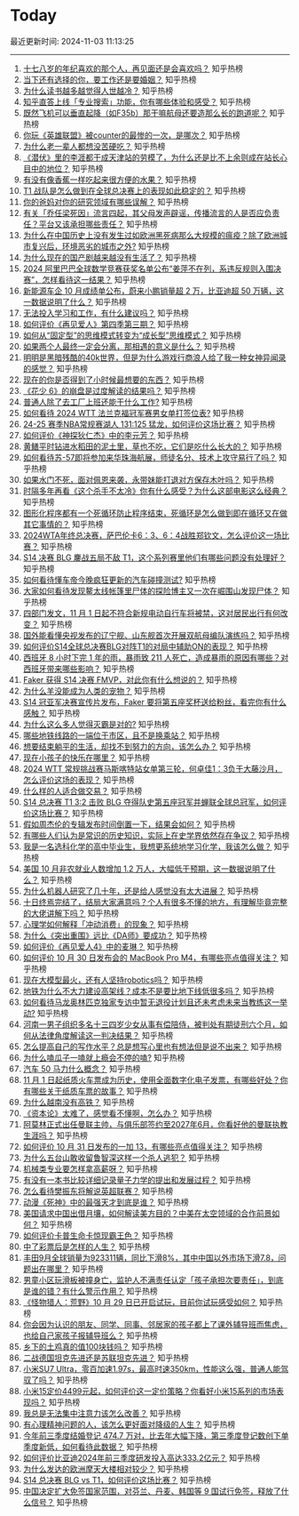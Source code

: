 # Today

最近更新时间: 2024-11-03 11:13:25

--- 
1. [十七八岁的年纪喜欢的那个人，再见面还是会喜欢吗？](https://www.zhihu.com/question/906111762) 知乎热榜
2. [当下还有选择的你，要工作还是要婚姻？](https://www.zhihu.com/question/2799918371) 知乎热榜
3. [为什么读书越多越觉得人世越冷？](https://www.zhihu.com/question/2582869132) 知乎热榜
4. [知乎直答上线「专业搜索」功能，你有哪些体验和感受？](https://www.zhihu.com/question/2667193330) 知乎热榜
5. [既然飞机可以垂直起降（如F35b）那干嘛航母还要造那么长的跑道呢？](https://www.zhihu.com/question/36245353) 知乎热榜
6. [你玩《英雄联盟》被counter的最惨的一次，是哪次？](https://www.zhihu.com/question/2076664163) 知乎热榜
7. [为什么老一辈人都想没苦硬吃？](https://www.zhihu.com/question/663580990) 知乎热榜
8. [《潜伏》里的李涯都干成天津站的劳模了，为什么还是比不上余则成在站长心目中的地位？](https://www.zhihu.com/question/2416589498) 知乎热榜
9. [有没有像香蕉一样吃起来很方便的水果？](https://www.zhihu.com/question/415945540) 知乎热榜
10. [T1 战队是怎么做到在全球总决赛上的表现如此稳定的？](https://www.zhihu.com/question/2283389287) 知乎热榜
11. [你的爸妈对你的研究领域有哪些误解？](https://www.zhihu.com/question/2574530443) 知乎热榜
12. [有关「乔任梁死因」流言四起，其父母发声辟谣，传播流言的人是否应负责任？平台又该承担哪些责任？](https://www.zhihu.com/question/2684373977) 知乎热榜
13. [为什么在中国历史上没有发生过如欧洲黑死病那么大规模的瘟疫？除了欧洲城市复兴后，环境恶劣的城市之外?](https://www.zhihu.com/question/31206965) 知乎热榜
14. [为什么现在的国产剧越来越没有生活了？](https://www.zhihu.com/question/569734390) 知乎热榜
15. [2024 阿里巴巴全球数学竞赛获奖名单公布“姜萍不在列，系违反规则入围决赛”，怎样看待这一结果？](https://www.zhihu.com/question/2978342919) 知乎热榜
16. [新能源车企 10 月成绩单公布，蔚来小鹏销量超 2 万，比亚迪超 50 万辆，这一数据说明了什么？](https://www.zhihu.com/question/2819882202) 知乎热榜
17. [无法投入学习和工作，有什么建议吗？](https://www.zhihu.com/question/2837178204) 知乎热榜
18. [如何评价《再见爱人》第四季第三期？](https://www.zhihu.com/question/2685730137) 知乎热榜
19. [如何从“固定型”的思维模式转变为“成长型”思维模式？](https://www.zhihu.com/question/21099982) 知乎热榜
20. [如果两个人最终一定会分离，那相遇的意义是什么？](https://www.zhihu.com/question/737148613) 知乎热榜
21. [明明是黑暗残酷的40k世界，但是为什么游戏行商浪人给了我一种女神异闻录的感觉？](https://www.zhihu.com/question/653985538) 知乎热榜
22. [现在的你是否得到了小时候最想要的东西？](https://www.zhihu.com/question/722816751) 知乎热榜
23. [《花少 6》的崩盘是过度解读的结果吗？](https://www.zhihu.com/question/2509545795) 知乎热榜
24. [普通人除了去工厂上班还能干什么工作?](https://www.zhihu.com/question/664082081) 知乎热榜
25. [如何看待 2024 WTT 法兰克福冠军赛男女单打签位表?](https://www.zhihu.com/question/2833328876) 知乎热榜
26. [24-25 赛季NBA常规赛湖人 131:125 猛龙，如何评价这场比赛？](https://www.zhihu.com/question/2869419572) 知乎热榜
27. [如何评价《神探狄仁杰》中的李元芳？](https://www.zhihu.com/question/58535668) 知乎热榜
28. [黄鳝平时钻进水稻田的泥土里，草也不吃，它们是吃什么长大的？](https://www.zhihu.com/question/477751835) 知乎热榜
29. [如何看待苏-57即将参加来华珠海航展，师徒名分、技术上攻守易行了吗？](https://www.zhihu.com/question/2673214150) 知乎热榜
30. [如果水门不死，面对佩恩来袭，永带妹能打退对方保存木叶吗？](https://www.zhihu.com/question/1872327297) 知乎热榜
31. [时隔多年再看《这个杀手不太冷》你有什么感受？为什么这部电影这么经典？](https://www.zhihu.com/question/2682646953) 知乎热榜
32. [图形化程序都有一个死循环防止程序结束，死循环是怎么做到即在循环又在做其它事情的？](https://www.zhihu.com/question/667119391) 知乎热榜
33. [2024WTA年终总决赛，萨巴伦卡6：3、6：4战胜郑钦文，怎么评价这一场比赛？](https://www.zhihu.com/question/2942540637) 知乎热榜
34. [S14 决赛 BLG 鏖战五局不敌 T1，这个系列赛里他们有哪些问题没有处理好？](https://www.zhihu.com/question/2928512134) 知乎热榜
35. [如何看待懂车帝今晚疯狂更新的汽车碰撞测试?](https://www.zhihu.com/question/2838243129) 知乎热榜
36. [大家如何看待发现鳌太线帐篷里尸体的探险博主又一次在崛围山发现尸体？](https://www.zhihu.com/question/2614494388) 知乎热榜
37. [四部门发文，11 月 1 日起不符合新规电动自行车将被禁，这对居民出行有何改变？](https://www.zhihu.com/question/807421840) 知乎热榜
38. [国外能看懂央视发布的辽宁舰、山东舰首次开展双航母编队演练吗？](https://www.zhihu.com/question/2708678630) 知乎热榜
39. [如何评价S14全球总决赛BLG对阵T1的对局中辅助ON的表现？](https://www.zhihu.com/question/2946748180) 知乎热榜
40. [西班牙 8 小时下完 1 年的雨，暴雨致 211 人死亡，造成暴雨的原因有哪些？对西班牙带来哪些影响？](https://www.zhihu.com/question/2929032695) 知乎热榜
41. [Faker 获得 S14 决赛 FMVP，对此你有什么想说的？](https://www.zhihu.com/question/2946350216) 知乎热榜
42. [为什么羊没能成为人类的宠物？](https://www.zhihu.com/question/275449005) 知乎热榜
43. [S14 冠亚军决赛宣传片发布，Faker 要将第五座奖杯送给粉丝，看完你有什么感触？](https://www.zhihu.com/question/2903953452) 知乎热榜
44. [为什么这么多人觉得灭霸是对的?](https://www.zhihu.com/question/446877300) 知乎热榜
45. [哪些地铁线路的一端位于市区，且不是换乘站？](https://www.zhihu.com/question/565403731) 知乎热榜
46. [想要结束躺平的生活，却找不到努力的方向，该怎么办？](https://www.zhihu.com/question/2833774994) 知乎热榜
47. [现在小孩子的快乐在哪里？](https://www.zhihu.com/question/2831741123) 知乎热榜
48. [2024 WTT 常规挑战赛马斯喀特站女单第三轮，何卓佳1：3负于大藤沙月，怎么评价这场的表现？](https://www.zhihu.com/question/2812699465) 知乎热榜
49. [什么样的人适合做交易？](https://www.zhihu.com/question/661810605) 知乎热榜
50. [S14 总决赛 T1 3:2 击败 BLG 夺得队史第五座冠军并蝉联全球总冠军，如何评价这场比赛？](https://www.zhihu.com/question/2931053715) 知乎热榜
51. [假如周杰伦的专辑发布时间倒置一下，结果会如何？](https://www.zhihu.com/question/705790836) 知乎热榜
52. [有哪些人们认为是常识的历史知识，实际上在史学界依然存在争议？](https://www.zhihu.com/question/660981529) 知乎热榜
53. [我是一名选科化学的高中毕业生，我想更系统地学习化学，我该怎么做？](https://www.zhihu.com/question/658474076) 知乎热榜
54. [美国 10 月非农就业人数增加 1.2 万人，大幅低于预期，这一数据说明了什么？](https://www.zhihu.com/question/2881110372) 知乎热榜
55. [为什么机器人研究了几十年，还是给人感觉没有太大进展？](https://www.zhihu.com/question/22056195) 知乎热榜
56. [十日终焉完结了，结局大家满意吗？个人有很多不懂的地方，有理解毕竟完整的大佬讲解下吗？](https://www.zhihu.com/question/2566575646) 知乎热榜
57. [心理学如何解释「冲动消费」的现象？](https://www.zhihu.com/question/2316888272) 知乎热榜
58. [为什么《突出重围》远比《DA师》要成功？](https://www.zhihu.com/question/2548025661) 知乎热榜
59. [如何评价《再见爱人4》中的麦琳？](https://www.zhihu.com/question/2829031906) 知乎热榜
60. [如何评价 10 月 30 日发布会的 MacBook Pro M4，有哪些亮点值得关注？](https://www.zhihu.com/question/2620233754) 知乎热榜
61. [现在大模型最火，还有人坚持robotics吗？](https://www.zhihu.com/question/635205609) 知乎热榜
62. [地铁为什么不大力建设高架线？成本不是要比地下线低很多吗？](https://www.zhihu.com/question/37876577) 知乎热榜
63. [如何看待马龙奥林匹克独家专访中暂无退役计划且还未考虑未来当教练这一举动?](https://www.zhihu.com/question/2837384109) 知乎热榜
64. [河南一男子组织多名十三四岁少女从事有偿陪侍，被判处有期徒刑六个月，如何从法律角度解读这一判决结果？](https://www.zhihu.com/question/2597169531) 知乎热榜
65. [怎么提高自己的写作水平？总是想写心里也有想法但是说不出来？](https://www.zhihu.com/question/2730255037) 知乎热榜
66. [为什么嗑瓜子一嗑就上瘾会不停的嗑?](https://www.zhihu.com/question/666990710) 知乎热榜
67. [汽车 50 马力什么概念？](https://www.zhihu.com/question/1532456514) 知乎热榜
68. [11 月 1 日起纸质火车票成为历史，使用全面数字化电子发票，有哪些好处？你有哪些关于纸质车票的故事？](https://www.zhihu.com/question/2773820542) 知乎热榜
69. [为什么越南没有高铁？](https://www.zhihu.com/question/596339891) 知乎热榜
70. [《资本论》太难了，感觉看不懂啊，怎么办？](https://www.zhihu.com/question/1784529860) 知乎热榜
71. [阿莫林正式出任曼联主帅，与俱乐部签约至2027年6月，你看好他的曼联执教生涯吗？](https://www.zhihu.com/question/2824280960) 知乎热榜
72. [如何评价 10 月 31 日发布的一加 13，有哪些亮点值得关注？](https://www.zhihu.com/question/2675438839) 知乎热榜
73. [为什么五台山敢收留鲁智深这样一个杀人逃犯？](https://www.zhihu.com/question/2768861420) 知乎热榜
74. [机械类专业要怎样拿高薪呀？](https://www.zhihu.com/question/494703499) 知乎热榜
75. [有没有一本书比较详细记录量子力学的提出和发展过程？](https://www.zhihu.com/question/2576241628) 知乎热榜
76. [怎么看待樊振东将解说英超联赛？](https://www.zhihu.com/question/2888070687) 知乎热榜
77. [动漫《死神》中的最强天才到底是谁？](https://www.zhihu.com/question/550357135) 知乎热榜
78. [美国请求中国出借月壤，如何解读美方目的？中美在太空领域的合作前景如何？](https://www.zhihu.com/question/2067034592) 知乎热榜
79. [如何评价卡普生命卡惊现霸王色？](https://www.zhihu.com/question/2793388886) 知乎热榜
80. [中了彩票后是怎样的人生？](https://www.zhihu.com/question/456468625) 知乎热榜
81. [丰田9月全球销量为923311辆，同比下滑8%，其中中国以外市场下滑7.8，问题出在哪里？](https://www.zhihu.com/question/2621213159) 知乎热榜
82. [男童小区玩滑板被撞身亡，监护人不满责任认定「孩子承担次要责任」，到底是谁的错？有什么警示作用？](https://www.zhihu.com/question/2603800573) 知乎热榜
83. [《怪物猎人：荒野》10 月 29 日已开启试玩，目前你试玩感受如何？](https://www.zhihu.com/question/2443683625) 知乎热榜
84. [你会因为认识的朋友、同学、同事、邻居家的孩子都上了课外辅导班而焦虑，也给自己家孩子报辅导班么？](https://www.zhihu.com/question/2191432357) 知乎热榜
85. [乡下的土鸡真的值100块钱吗？](https://www.zhihu.com/question/291030601) 知乎热榜
86. [二战德国坦克先进还是苏联坦克先进？](https://www.zhihu.com/question/60654698) 知乎热榜
87. [小米SU7 Ultra，零百加速1.97s，最高时速350km，性能这么强，普通人能驾驭了吗？](https://www.zhihu.com/question/2575279277) 知乎热榜
88. [小米15定价4499元起，如何评价这一定价策略？你看好小米15系列的市场表现吗？](https://www.zhihu.com/question/2500101560) 知乎热榜
89. [我总是无法集中注意力该怎么改善？](https://www.zhihu.com/question/2399661947) 知乎热榜
90. [有心理精神问题的人，该怎么更好面对降级的人生？](https://www.zhihu.com/question/2227501826) 知乎热榜
91. [今年前三季度结婚登记 474.7 万对，比去年大幅下降，第三季度登记数创下单季度新低，如何看待此数据？](https://www.zhihu.com/question/2827501571) 知乎热榜
92. [如何评价比亚迪2024年前三季度研发投入高达333.2亿元？](https://www.zhihu.com/question/2800162301) 知乎热榜
93. [为什么发达的欧洲摩天大楼相对较少？](https://www.zhihu.com/question/30399941) 知乎热榜
94. [S14 总决赛 BLG vs T1，如何评价这场比赛？](https://www.zhihu.com/question/2931053715) 知乎热榜
95. [中国决定扩大免签国家范围，对芬兰、丹麦、韩国等 9 国试行免签，释放了什么信号？](https://www.zhihu.com/question/2827866040) 知乎热榜

